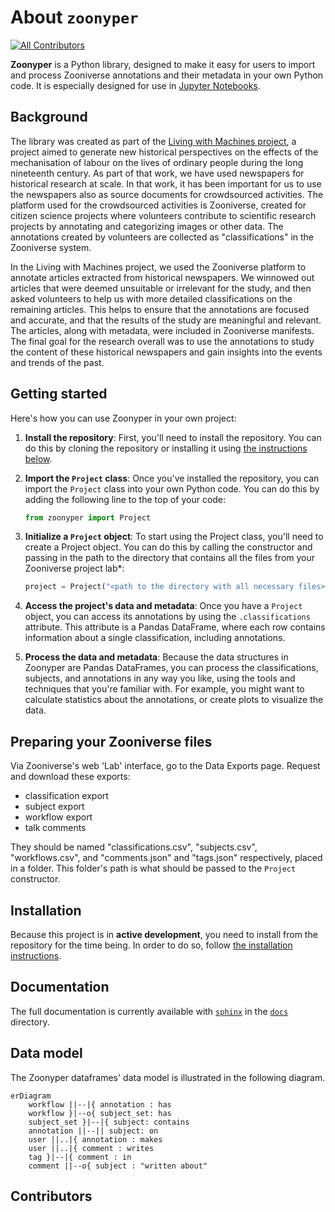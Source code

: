 # About `zoonyper`

[![All Contributors](https://img.shields.io/github/all-contributors/Living-with-machines/zoonyper?color=ee8449&style=flat-square)](#contributors)

**Zoonyper** is a Python library, designed to make it easy for users to import and process Zooniverse annotations and their metadata in your own Python code. It is especially designed for use in [Jupyter Notebooks](https://jupyter.org/).

## Background

The library was created as part of the [Living with Machines project](https://livingwithmachines.ac.uk), a project aimed to generate new historical perspectives on the effects of the mechanisation of labour on the lives of ordinary people during the long nineteenth century. As part of that work, we have used newspapers for historical research at scale. In that work, it has been important for us to use the newspapers also as source documents for crowdsourced activities. The platform used for the crowdsourced activities is Zooniverse, created for citizen science projects where volunteers contribute to scientific research projects by annotating and categorizing images or other data. The annotations created by volunteers are collected as "classifications" in the Zooniverse system.

In the Living with Machines project, we used the Zooniverse platform to annotate articles extracted from historical newspapers. We winnowed out articles that were deemed unsuitable or irrelevant for the study, and then asked volunteers to help us with more detailed classifications on the remaining articles. This helps to ensure that the annotations are focused and accurate, and that the results of the study are meaningful and relevant. The articles, along with metadata, were included in Zooniverse manifests. The final goal for the research overall was to use the annotations to study the content of these historical newspapers and gain insights into the events and trends of the past.

## Getting started

Here's how you can use Zoonyper in your own project:

1. **Install the repository**: First, you'll need to install the repository. You can do this by cloning the repository or installing it using [the instructions below](#installation).

2. **Import the `Project` class**: Once you've installed the repository, you can import the `Project` class into your own Python code. You can do this by adding the following line to the top of your code:

   ```py
   from zoonyper import Project
   ```

3. **Initialize a `Project` object**: To start using the Project class, you'll need to create a Project object. You can do this by calling the constructor and passing in the path to the directory that contains all the files from your Zooniverse project lab\*:

   ```py
   project = Project("<path to the directory with all necessary files>")
   ```

4. **Access the project's data and metadata**: Once you have a `Project` object, you can access its annotations by using the `.classifications` attribute. This attribute is a Pandas DataFrame, where each row contains information about a single classification, including annotations.

5. **Process the data and metadata**: Because the data structures in Zoonyper are Pandas DataFrames, you can process the classifications, subjects, and annotations in any way you like, using the tools and techniques that you're familiar with. For example, you might want to calculate statistics about the annotations, or create plots to visualize the data.

## Preparing your Zooniverse files

Via Zooniverse's web 'Lab' interface, go to the Data Exports page. Request and download these exports:

- classification export
- subject export
- workflow export
- talk comments

They should be named "classifications.csv", "subjects.csv", "workflows.csv", and "comments.json" and "tags.json" respectively, placed in a folder. This folder's path is what should be passed to the `Project` constructor.

## Installation

<!--
Installing through `pip`:

```sh
$ pip install zoonyper
```
-->

Because this project is in **active development**, you need to install from the repository for the time being. In order to do so, follow [the installation instructions](docs/source/getting-started/install.rst).

## Documentation

The full documentation is currently available with [`sphinx`](https://www.sphinx-doc.org/en/master/) in the [`docs`](docs) directory.

## Data model

The Zoonyper dataframes' data model is illustrated in the following diagram.

```mermaid
erDiagram
    workflow ||--|{ annotation : has
    workflow }|--o{ subject_set: has
    subject_set }|--|{ subject: contains
    annotation ||--|| subject: on
    user ||..|{ annotation : makes
    user ||..|{ comment : writes
    tag }|--|{ comment : in
    comment ||--o{ subject : "written about"
```

## Contributors

<!-- ALL-CONTRIBUTORS-LIST:START -->
<!-- prettier-ignore-start -->
<!-- markdownlint-disable -->

<!-- markdownlint-restore -->
<!-- prettier-ignore-end -->

<!-- ALL-CONTRIBUTORS-LIST:END -->
